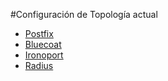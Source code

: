 #Configuración de Topología actual


* [Postfix](README_postfix.md)
* [Bluecoat](README_bluecoat.md)
* [Ironoport](README_ironport.md)
* [Radius](README_radius.md)
